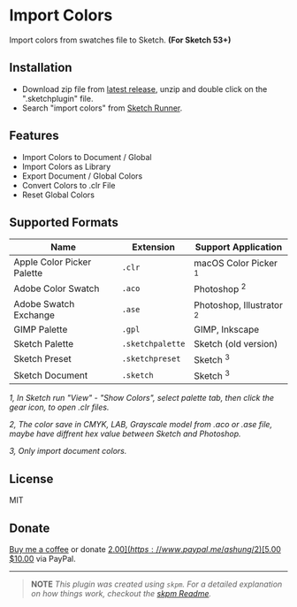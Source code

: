 # Import Colors

Import colors from swatches file to Sketch.  **(For Sketch 53+)**

## Installation

- Download zip file from [latest release](https://github.com/Ashung/import-colors-sketch/releases/latest), unzip and double click on the ".sketchplugin" file.
- Search "import colors" from [Sketch Runner](http://sketchrunner.com/).

## Features

- Import Colors to Document / Global
- Import Colors as Library
- Export Document / Global Colors
- Convert Colors to .clr File
- Reset Global Colors

## Supported Formats

| Name                       | Extension        | Support Application                 |
| -------------------------- | ---------------- | ----------------------------------- |
| Apple Color Picker Palette | `.clr`           | macOS Color Picker <sup>1</sup>     |
| Adobe Color Swatch         | `.aco`           | Photoshop <sup>2</sup>              |
| Adobe Swatch Exchange      | `.ase`           | Photoshop, Illustrator <sup>2</sup> |
| GIMP Palette               | `.gpl`           | GIMP, Inkscape                      |
| Sketch Palette             | `.sketchpalette` | Sketch (old version)                |
| Sketch Preset              | `.sketchpreset`  | Sketch <sup>3</sup>                 |
| Sketch Document            | `.sketch`        | Sketch <sup>3</sup>                 |

*1, In Sketch run "View" - "Show Colors", select palette tab, then click the gear icon, to open .clr files.*

*2, The color save in CMYK, LAB, Grayscale model from .aco or .ase file, maybe have diffrent hex value between Sketch and Photoshop.*

*3, Only import document colors.*

## License

MIT

## Donate

[Buy me a coffee](https://www.buymeacoffee.com/ashung) or donate [$2.00](https://www.paypal.me/ashung/2) [$5.00](https://www.paypal.me/ashung/5) [$10.00](https://www.paypal.me/ashung/10) via PayPal.

-----

> **NOTE**
> _This plugin was created using `skpm`. For a detailed explanation on how things work, checkout the [skpm Readme](https://github.com/skpm/skpm/blob/master/README.md)._
